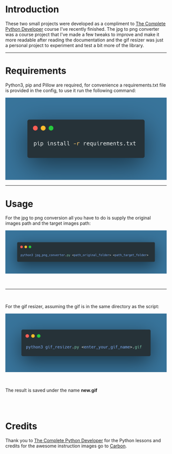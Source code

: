 # Introduction

These two small projects were developed as a compliment to [The Complete Python Developer](https://www.udemy.com/course/complete-python-developer-zero-to-mastery/learn/lecture/16112769#overview) course I've recently finished. The jpg to png converter was a course project that I've made a few tweaks to improve and make it more readable after reading the documentation and the gif resizer was just a personal project to experiment and test a bit more of the library.

---

# Requirements

Python3, pip and  Pillow are required, for convenience a requirements.txt file is provided in the config, to use it run the following command:

<p align="center">
    <img width="640" src="https://raw.githubusercontent.com/dumiii/image-processing/master/images/install.png" alt="Download Instructions">
</p>

---

# Usage

For the jpg to png conversion all you have to do is supply the original images path and the target images path:

<p align="center">
    <img width="640" src="https://raw.githubusercontent.com/dumiii/image-processing/master/images/jpg_png_convert.png" alt="JPG to PNG Instructions">
</p>

<br/>

---

<br/>


For the gif resizer, assuming the gif is in the same directory as the script:

<p align="center">
    <img width="640" src="https://raw.githubusercontent.com/dumiii/image-processing/master/images/gif_resizer.png" alt="Gif Resizer Instructions">
</p>

<br />

The result is saved under the name **new.gif**


<br/>
<br/>

# Credits

Thank you to [The Complete Python Developer](https://www.udemy.com/course/complete-python-developer-zero-to-mastery/learn/lecture/16112769#overview) for the Python lessons and credits for the awesome instruction images go to [Carbon](https://carbon.now.sh/).